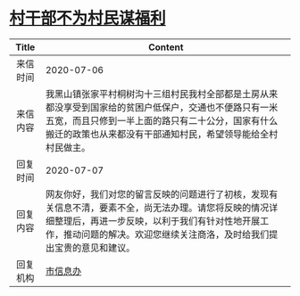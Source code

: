 # <a href="http://www.shangluo.gov.cn/zmhd/ldxxxx.jsp?urltype=leadermail.LeaderMailContentUrl&wbtreeid=1112&leadermailid=6136">村干部不为村民谋福利</a>
| Title |                                                      Content                                                      |
|:-----:|-------------------------------------------------------------------------------------------------------------------|
| 来信时间  | 2020-07-06                                                                                                        |
| 来信内容  | 我黑山镇张家平村桐树沟十三组村民我村全部都是土房从来都没享受到国家给的贫困户低保户，交通也不便路只有一米五宽，而且只修到一半上面的路只有二十公分，国家有什么搬迁的政策也从来都没有干部通知村民，希望领导能给全村村民做主。     |
| 回复时间  | 2020-07-07                                                                                                        |
| 回复内容  | 网友你好，我们对您的留言反映的问题进行了初核，发现有关信息不清，要素不全，尚无法办理。请您将反映的情况详细整理后，再进一步反映，以利于我们有针对性地开展工作，推动问题的解决。欢迎您继续关注商洛，及时给我们提出宝贵的意见和建议。 |
| 回复机构  | <a href="../../category/agencies/市信息办.md">市信息办</a>                                                                |